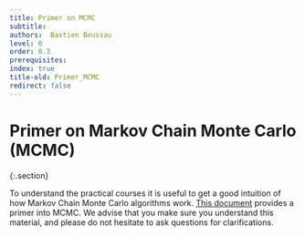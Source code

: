 ```yaml
---
title: Primer on MCMC
subtitle:
authors:  Bastien Boussau
level: 0
order: 0.3
prerequisites:
index: true
title-old: Primer_MCMC
redirect: false
---
```


Primer on Markov Chain Monte Carlo (MCMC)
===============
{:.section}

To understand the practical courses it is useful to get a good intuition of how Markov Chain Monte Carlo algorithms work. [This document](Presentation_Algorithms_MCMC.pdf) provides a primer into MCMC. We advise that you make sure you understand this material, and please do not hesitate to ask questions for clarifications.
